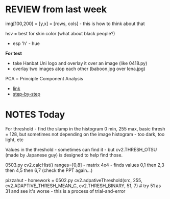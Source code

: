 # REVIEW from last week

img[100,200] = [y,x] = [rows, cols] - this is how to think about that

hsv = best for skin color (what about black people?)
- esp 'h' - hue

**For test**

* take Hanbat Uni logo and overlay it over an image (like 0418.py)
* overlay two images atop each other (baboon.jpg over lena.jpg)

PCA = Principle Component Analysis

* [link](https://en.wikipedia.org/wiki/Principal_component_analysis)
* [step-by-step](https://builtin.com/data-science/step-step-explanation-principal-component-analysis)

# NOTES Today

For threshold - find the slump in the histogram
0 min, 255 max, basic thresh = 128, but sometimes not depending on the image histogram - too dark, too light, etc

Values in the threshold - sometimes can find it - but cv2.THRESH_OTSU (made by Japanese guy) is designed to help find those.

0503.py
cv2.calcHist()
ranges=[0,8] - matrix 4x4 - finds values 0,1 then 2,3 then 4,5 then 6,7 (check the PPT again...)

pizzahut - homework = 0502.py cv2.adpativeThreshold(src, 255, cv2.ADAPTIVE_THRESH_MEAN_C, cv2.THRESH_BINARY, 51, 7) # try 51 as 31 and see it's worse - this is a process of trial-and-error